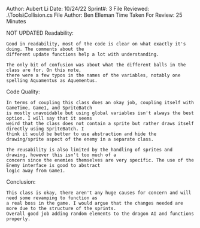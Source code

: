 ﻿Author: Aubert Li
Date: 10/24/22
Sprint#: 3
File Reviewed: .\Tools\Collision.cs
File Author: Ben Elleman
Time Taken For Review: 25 Minutes

NOT UPDATED
Readability:

	Good in readability, most of the code is clear on what exactly it's doing. The comments about the
	different update functions help a lot with understanding.

	The only bit of confusion was about what the different balls in the class are for. On this note,
	there were a few typos in the names of the variables, notably one spelling Aquamentus as Aquementus.


Code Quality:

	In terms of coupling this class does an okay job, coupling itself with GameTime, Game1, and SpriteBatch
	is mostly unavoidable but using global variables isn't always the best option. I will say that it seems 
	weird that the class does not contain a sprite but rather draws itself directly using SpriteBatch. I 
	think it would be better to use abstraction and hide the drawing/sprite aspect of the enemy in a separate class.

	The reusability is also limited by the handling of sprites and drawing, however this isn't too much of a 
	concern since the enemies themselves are very specific. The use of the Enemy interface is good to abstract
	logic away from Game1.

Conclusion:

	This class is okay, there aren't any huge causes for concern and will need some revamping to function as 
	a real boss in the game. I would argue that the changes needed are more due to the structure of the sprints.
	Overall good job adding random elements to the dragon AI and functions properly.
